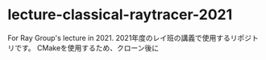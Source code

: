 # lecture-classical-raytracer-2021
For Ray Group's lecture in 2021. 
2021年度のレイ班の講義で使用するリポジトリです。
CMakeを使用するため、クローン後に
